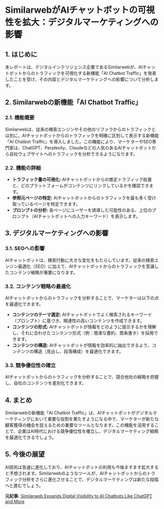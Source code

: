 # SimilarwebがAIチャットボットの可視性を拡大：デジタルマーケティングへの影響

## 1. はじめに

本レポートは、デジタルインテリジェンス企業であるSimilarwebが、AIチャットボットからのトラフィックを可視化する新機能「AI Chatbot Traffic」を発表したことを受け、その内容とデジタルマーケティングへの影響について分析します。

## 2. Similarwebの新機能「AI Chatbot Traffic」

### 2.1. 機能概要

Similarwebは、従来の検索エンジンやその他のリファラからのトラフィックとは別に、AIチャットボットからのトラフィックを明確に区別して表示する新機能「AI Chatbot Traffic」を導入しました。この機能により、マーケターやSEO専門家は、ChatGPT、Perplexity、Claudeなどの人気のあるAIチャットボットから自社ウェブサイトへのトラフィックを分析できるようになります。

### 2.2. 機能の詳細

* **トラフィック量の可視化:** AIチャットボットからの推定トラフィック総量と、どのプラットフォームがコンテンツにリンクしているかを確認できます。
* **参照元ページの特定:** AIチャットボットからのトラフィックを最も多く受け取っているページを特定できます。
* **プロンプトの分析:** 各ページにユーザーを誘導した可能性のある、上位のプロンプト（AIチャットボットへの入力キーワード）を表示します。

## 3. デジタルマーケティングへの影響

### 3.1. SEOへの影響

AIチャットボットは、検索行動に大きな変化をもたらしています。従来の検索エンジン最適化（SEO）に加えて、AIチャットボットからのトラフィックを意識したコンテンツ戦略が重要になります。

### 3.2. コンテンツ戦略の最適化

AIチャットボットからのトラフィックを分析することで、マーケターは以下の点を最適化できます。

* **コンテンツのテーマ選定:** AIチャットボットでよく検索されるキーワード（プロンプト）に基づき、関連性の高いコンテンツを作成できます。
* **コンテンツの形式:** AIチャットボットが情報をどのように提示するかを理解し、それに合わせたコンテンツ形式（例：簡潔な要約、箇条書き）を採用できます。
* **コンテンツの構造:** AIチャットボットが情報を効率的に抽出できるよう、コンテンツの構造（見出し、段落構成）を最適化できます。

### 3.3. 競争優位性の確立

AIチャットボットからのトラフィックを分析することで、競合他社の戦略を把握し、自社のコンテンツを差別化できます。

## 4. まとめ

Similarwebの新機能「AI Chatbot Traffic」は、AIチャットボットがデジタルマーケティングにおいて重要な役割を果たすようになる中で、マーケターが新たな顧客獲得の機会を捉えるための重要なツールとなります。この機能を活用することで、企業はAI時代における競争優位性を確立し、デジタルマーケティング戦略を最適化できるでしょう。

## 5. 今後の展望

AI技術は急速に進化しており、AIチャットボットの利用も今後ますます拡大すると予想されます。Similarwebのようなツールが、AIチャットボットからのトラフィック分析をさらに進化させることで、デジタルマーケティングは新たな段階へと進むでしょう。


**元記事:** [Similarweb Expands Digital Visibility to AI Chatbots Like ChatGPT and More](https://finance.yahoo.com/news/similarweb-expands-digital-visibility-ai-120000156.html)